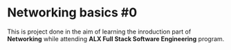 # Networking basics #0
This is project done in the aim of learning the inroduction part of **Networking** while attending **ALX Full Stack Software Engineering** program.

